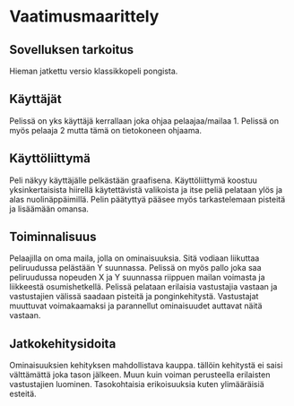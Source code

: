 
# Vaatimusmaarittely
## Sovelluksen tarkoitus

Hieman jatkettu versio klassikkopeli pongista.

## Käyttäjät 

Pelissä on yks käyttäjä kerrallaan joka ohjaa pelaajaa/mailaa 1. Pelissä on myös pelaaja 2 mutta tämä on tietokoneen ohjaama.


## Käyttöliittymä


Peli näkyy käyttäjälle pelkästään graafisena.
Käyttöliittymä koostuu yksinkertaisista hiirellä käytettävistä valikoista ja itse peliä pelataan ylös ja alas nuolinäppäimillä.
Pelin päätyttyä pääsee myös tarkastelemaan pisteitä ja lisäämään omansa.


## Toiminnalisuus
Pelaajilla on oma maila, jolla on ominaisuuksia. Sitä vodiaan liikuttaa peliruudussa pelästään Y suunnassa.
Pelissä on myös pallo joka saa peliruudussa nopeuden X ja Y suunnassa riippuen mailan voimasta ja liikkeestä osumishetkellä.
Pelissä pelataan erilaisia vastustajia vastaan ja vastustajien välissä saadaan pisteitä ja ponginkehitystä. Vastustajat muuttuvat voimakaamaksi ja parannellut ominaisuudet auttavat näitä vastaan.



## Jatkokehitysidoita

Ominaisuuksien kehityksen mahdollistava kauppa. tällöin kehitystä ei saisi välttämättä joka tason jälkeen.
Muun kuin voiman perusteella erilaisten vastustajien luominen.
Tasokohtaisia erikoisuuksia kuten ylimääräisiä esteitä.

